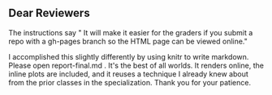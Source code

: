 ## Dear Reviewers

The instructions say " It will make it easier for the graders if you submit a repo with a gh-pages branch so the HTML page can be viewed online."  

I accomplished this slightly differently by using knitr to write markdown.  Please open report-final.md .  It's the best of all worlds.  It renders online, the inline plots are included, and it reuses a technique I already knew about from the prior classes in the specialization.  Thank you for your patience.
